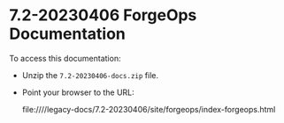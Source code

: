 # 7.2-20230406 ForgeOps Documentation

To access this documentation:

* Unzip the `7.2-20230406-docs.zip` file.

* Point your browser to the URL: 
  
  file:///<path-to-forgeops>/legacy-docs/7.2-20230406/site/forgeops/index-forgeops.html
  
